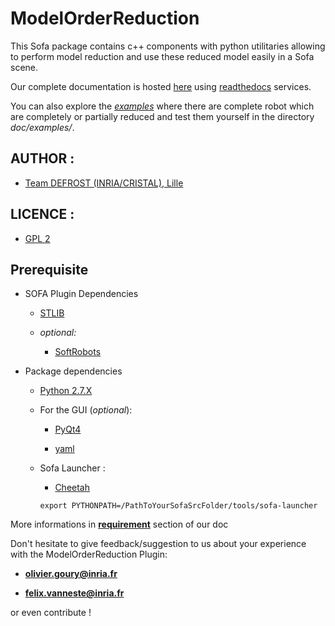 # ModelOrderReduction

This Sofa package contains c++ components with python utilitaries allowing
to perform model reduction and use these reduced model easily in a Sofa scene.

Our complete documentation is hosted [here](https://modelorderreduction.readthedocs.io/en/latest/index.html) using [readthedocs](https://readthedocs.org/) services.

You can also explore the *[examples](https://modelorderreduction.readthedocs.io/en/latest/usage/examples/examples.html)*
where there are complete robot which are completely or partially reduced and test them yourself in the directory *doc/examples/*.

## AUTHOR :

 - [Team DEFROST (INRIA/CRISTAL), Lille](https://team.inria.fr/defrost/)


## LICENCE :

 - [GPL 2](LICENSE)

## Prerequisite

- SOFA Plugin Dependencies

	- [STLIB](https://github.com/SofaDefrost/STLIB)


	- *optional:*

	 	- [SoftRobots](https://github.com/SofaDefrost/SoftRobots)

- Package dependencies

	- [Python 2.7.X](https://www.python.org/downloads/)

	- For the GUI (*optional*):

		- [PyQt4](https://wiki.python.org/moin/PyQt)

		- [yaml](https://pypi.org/project/PyYAML/)

	- Sofa Launcher :

		- [Cheetah](http://cheetahtemplate.org/)

		```
		export PYTHONPATH=/PathToYourSofaSrcFolder/tools/sofa-launcher
		```

More informations in **[requirement](https://modelorderreduction.readthedocs.io/en/latest/usage/install/requirement.html)** section of our doc

Don't hesitate to give feedback/suggestion to us about your experience with the ModelOrderReduction Plugin:

- **olivier.goury@inria.fr**

- **felix.vanneste@inria.fr**

or even contribute !
